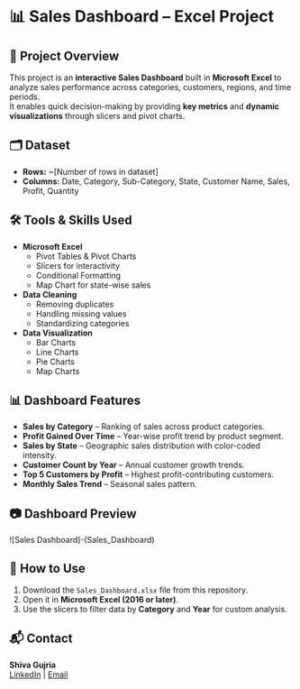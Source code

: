 # 📊 Sales Dashboard – Excel Project

## 📌 Project Overview
This project is an **interactive Sales Dashboard** built in **Microsoft Excel** to analyze sales performance across categories, customers, regions, and time periods.  
It enables quick decision-making by providing **key metrics** and **dynamic visualizations** through slicers and pivot charts.

## 🗂 Dataset
- **Rows:** ~[Number of rows in dataset]
- **Columns:** Date, Category, Sub-Category, State, Customer Name, Sales, Profit, Quantity

## 🛠 Tools & Skills Used
- **Microsoft Excel**
  - Pivot Tables & Pivot Charts
  - Slicers for interactivity
  - Conditional Formatting
  - Map Chart for state-wise sales
- **Data Cleaning**
  - Removing duplicates
  - Handling missing values
  - Standardizing categories
- **Data Visualization**
  - Bar Charts
  - Line Charts
  - Pie Charts
  - Map Charts

## 📊 Dashboard Features
- **Sales by Category** – Ranking of sales across product categories.
- **Profit Gained Over Time** – Year-wise profit trend by product segment.
- **Sales by State** – Geographic sales distribution with color-coded intensity.
- **Customer Count by Year** – Annual customer growth trends.
- **Top 5 Customers by Profit** – Highest profit-contributing customers.
- **Monthly Sales Trend** – Seasonal sales pattern.


## 📷 Dashboard Preview
![Sales Dashboard]-(Sales_Dashboard)

## 🚀 How to Use
1. Download the `Sales_Dashboard.xlsx` file from this repository.
2. Open it in **Microsoft Excel (2016 or later)**.
3. Use the slicers to filter data by **Category** and **Year** for custom analysis.

## 📬 Contact
**Shiva Gujria**  
[LinkedIn](www.linkedin.com/in/shiva-gujria001) | [Email](shivagujria786@gmail.com)


